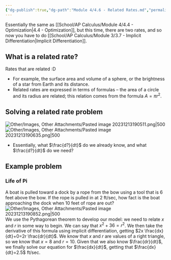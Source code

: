 ```yaml
---
{"dg-publish":true,"dg-path":"Module 4/4.6 - Related Rates.md","permalink":"/module-4/4-6-related-rates/"}
---
```


Essentially the same as [[School/AP Calculus/Module 4/4.4 - Optimization\|4.4 - Optimization]], but this time, there are two rates, and so now you have to do [[School/AP Calculus/Module 3/3.7 - Implicit Differentiation\|Implicit Differentiation]].
## What is a related rate?
Rates that are related :D 
- For example, the surface area and volume of a sphere, or the brightness of a star from Earth and its distance.
- Related rates are expressed in terms of formulas – the area of a circle and its radius are related; this relation comes from the formula $A=\pi r^2$.
## Solving a related rate problem
![Other/Images, Other Attachments/Pasted image 20231213190511.png|500](/img/user/Other/Images,%20Other%20Attachments/Pasted%20image%2020231213190511.png)
![Other/Images, Other Attachments/Pasted image 20231213190635.png|500](/img/user/Other/Images,%20Other%20Attachments/Pasted%20image%2020231213190635.png)
- Essentially, what $\frac{d?}{dt}$ do we already know, and what $\frac{d?}{dt}$ do we need?
## Example problem
### Life of Pi
A boat is pulled toward a dock by a rope from the bow using a tool that is $6$ feet above the bow. If the rope is pulled in at $2$ ft/sec, how fact is the boat approaching the dock when $10$ feet of rope are out?
![Other/Images, Other Attachments/Pasted image 20231213190852.png|500](/img/user/Other/Images,%20Other%20Attachments/Pasted%20image%2020231213190852.png)
We use the Pythagorean theorem to develop our model: we need to relate $x$ and $r$ in some way to begin. We can say that $x^2+36=r^2$. We then take the derivative of this formula using implicit differentiation, getting $2x \frac{dx}{dt}+0=2r \frac{dr}{dt}$. We know that $x$ and $r$ are values of a right triangle, so we know that $x=8$ and $r=10$. Given that we also know $\frac{dr}{dt}$, we finally solve our equation for $\frac{dx}{dt}$, getting that $\frac{dx}{dt}=2.5$ ft/sec.
